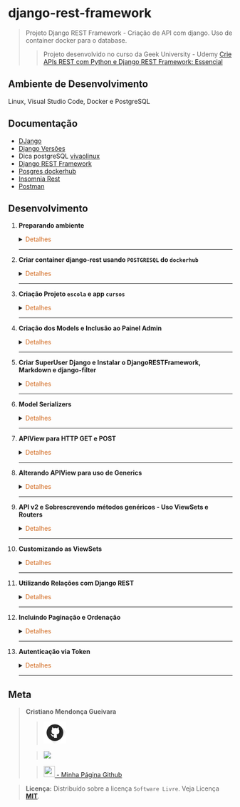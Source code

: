 # django-rest-framework
>Projeto Django REST Framework - Criação de API com django.
>Uso de container docker para o database.
> 
>>Projeto desenvolvido no curso da Geek University - Udemy [Crie APIs REST com Python e Django REST Framework: Essencial](https://www.udemy.com/course/criando-apis-rest-com-django-rest-framework-essencial/)

## Ambiente de Desenvolvimento
Linux, Visual Studio Code, Docker e PostgreSQL

## Documentação
- [DJango](https://www.djangoproject.com/)
- [Django Versões](https://www.djangoproject.com/download/)
- Dica postgreSQL [vivaolinux](https://www.vivaolinux.com.br/artigo/psql-Conheca-o-basico)
- [Django REST Framework](https://www.django-rest-framework.org/)
- [Posgres dockerhub](https://hub.docker.com/_/postgres)
- [Insomnia Rest](https://insomnia.rest/download)
- [Postman](https://www.postman.com/downloads/)
## Desenvolvimento

1. <span style="color:383E42"><b>Preparando ambiente</b></span>
    <details><summary><span style="color:Chocolate">Detalhes</span></summary>
    <p>

    - Criar repositório no github com `gitignore` e `README.md`
    - Editar `README` e colocar estrutura básica
    - Criar diretório `readmeImages` e colocar imagens para uso no `README.md`
    - Editar `gitignore` e colocar configuração para `python, django, vscode/visualstudio code`
        >Use o site [gitignore.io](https://www.toptal.com/developers/gitignore/)

    - Criar e ativar ambiente virtual
        ```sh
        python3 -m venv venv
        source venv/bin/activate
        ```

    - Instalação do `Django LTS 3.2.23` e `psycopg2-binary` 
        ```bash
        sudo apt update
        pip install django==3.2.23
        pip install psycopg2-binary
        ```

    - Criando `.env` variáveis de ambiente
        Instalação `dotenv`
        ```bash
        pip install python-dotenv
        ```
        .env
        ```python
        'SENHA_POSTGRESQL'='senha_postgresql'
        'USUARIO_POSTGRESQL'='username'
        'SECRET_SETTINGS'='secret_django'
        'POSTGRESQL_DB_NAME'='databasename'
        'HOST'='Host'
        ```

    - Inclusão `dotenv` em settings.py
        ```python
        from dotenv import load_dotenv
        load_dotenv()
        ```

    </p>

    </details> 

    ---

2. <span style="color:383E42"><b>Criar container django-rest usando `POSTGRESQL` do `dockerhub`</b></span>
    <details><summary><span style="color:Chocolate">Detalhes</span></summary>
    <p>

    - [Documentação dockerhub](https://hub.docker.com/_/postgres)
        - Baixar imagem POSTGRESQL
            ```bash
            docker pull postgres
            ```

        - Cria container 
        Nomeando `--name django-rest` 
        Adiciono informação da porta `-p 5432:5432`
        Informo a senha `POSTGRES_PASSWORD=suasenha`
            ```bash
            docker run -p 5432:5432 --name django-rest -e POSTGRES_PASSWORD=suasenha -d postgres
            ```

        - Iniciar container
            ```bash
            docker start django-rest
            ```
        - Verificar `id` container e `ip` do container
            ```bash
            sudo docker ps
            sudo docker container inspect idcontainer
            ```

        - Acessar container no modo interativo - Criação `database` - container em execução
            >Criação database e usuário
            ```bash
            sudo docker exec -it idcontainer bash
            ```
            - Acessando postgres `database` com usuário `postgres`
                ```bash
                psql -U postgres
                ```
            - Criar database
                ```bash
                create database "django-rest-db";
                ```
            -  Criar usuário no postgres
                ```bash
                create user cristiano superuser inherit createdb createrole password 'surasenha';
                ```

            - Saindo do postgres
                ```bash
                \q
                ```
            - Acessando database `django-rest-db`. Use o  `ip` do container
                >Comandos válidos
                ```bash
                psql -U postgres -d django-rest-db
                psql ipcontainer -U postgres -d django-rest-db

                psql -h ipcontainer -U postgres -d django-rest-db
                ```
            - Listando database
                ```bash
                \l
                ```
            - Sair do container
                ```bash
                exit
                ```
    
    </p>

    </details> 

    ---

3. <span style="color:383E42"><b>Criação Projeto `escola` e app `cursos` </b></span>
    <details><summary><span style="color:Chocolate">Detalhes</span></summary>
    <p>

    - Criação Projeto `escola` e app `cursos`
        ```bash
        django-admin startproject escola .
        django-admin startapp cursos
        ```
    
    - Inclusão do app `cursos`, timezone e configuração arquivos estáticos no arquivo settings.py
        App
        ```python
        INSTALLED_APPS = [
            #...
            'django.contrib.staticfiles',

            'cursos',
        ]
        ```

        Timezone
        ```python
        # Internationalization
        # https://docs.djangoproject.com/en/3.2/topics/i18n/

        LANGUAGE_CODE = 'pt-br'

        TIME_ZONE = 'America/Sao_Paulo'

        USE_I18N = True

        USE_L10N = True

        USE_TZ = True
        ```

        Arquivos estáticos
        ```python
        # Static files (CSS, JavaScript, Images)
        # https://docs.djangoproject.com/en/3.1/howto/static-files/

        STATIC_URL = '/static/'
        STATIC_ROOT = os.path.join(BASE_DIR, 'staticfiles')
        MEDIA_URL = 'media/'
        MEDIA_ROOT = os.path.join(BASE_DIR, 'media')
        ```

    </p>

    </details> 

    ---

4. <span style="color:383E42"><b>Criação dos Models e Inclusão ao Painel Admin</b></span>
    <details><summary><span style="color:Chocolate">Detalhes</span></summary>
    <p>

    - Models em `models.py`
        ```python
        from django.db import models

        # Create your models here.
        class Base(models.Model):
            criacao = models.DateTimeField(auto_now_add=True)
            atualizacao = models.DateTimeField(auto_now=True)
            ativo = models.BooleanField(default=True)

            class Meta:
                abstract = True

        class Curso(Base):
            titulo = models.CharField(max_length=255)
            url = models.URLField(unique=True)

            class Meta:
                verbose_name = 'Curso'
                verbose_name_plural = 'Cursos'

            def __str__(self):
                return self.titulo
            
        class Avaliacao(Base):
            curso = models.ForeignKey(Curso, related_name='avaliacoes', on_delete=models.CASCADE)
            nome = models.CharField(max_length=255)
            email = models.EmailField()
            comentario = models.TextField(blank=True, default='')
            avaliacao = models.DecimalField(max_digits=2, decimal_places=1)

            class Meta:
                verbose_name = 'Avaliação'
                verbose_name_plural = 'Avaliações'
                unique_together = ['email', 'curso'] # Somente 1 avaliação com mesmo curso e email

            def __str__(self):
                return f'{self.nome} avaliou o curso {self.curso} com nota {self.avaliacao}'
        ```

    - Models em `admin.py`
        ```python
        from django.contrib import admin

        from .models import Curso, Avaliacao


        @admin.register(Curso)
        class CursoAdmin(admin.ModelAdmin):
            list_display = ('titulo', 'url', 'criacao', 'atualizacao', 'ativo')

        @admin.register(Avaliacao)
        class AvaliacaoAdmin(admin.ModelAdmin):
            list_display = ('curso', 'nome', 'email', 'avaliacao', 'criacao', 'atualizacao', 'ativo')
        ```
    
    - Executar migração para criação das tabelas no banco de dados
        Gera os arquivos para migração/criação das tabelas
        ```bash
        python3 manage.py makemigrations
        ```

        Executar migração
        ```bash
        python3 manage.py migrate
        ```

    </p>

    </details> 

    ---

5. <span style="color:383E42"><b>Criar SuperUser Django e Instalar o DjangoRESTFramework, Markdown e django-filter</b></span>
    <details><summary><span style="color:Chocolate">Detalhes</span></summary>
    <p>

    ```bash
    python3 manage.py createsuperuser
    ```

    - Testar
        ```bash
        python3 manage.py runserver
        ```

    - Cadastrar alguns cursos via painel admin
        `http://127.0.0.1:8000/admin/`
        Curoso:
        `Criação de APIs REST com Django REST Framework`
        `Programação para web com Django Framework`
        `Programação com JavaScript`
    
    - Criar avalições

    - Instalação djangorestframework
        ```bash
        pip install djangorestframework markdown django-filter
        ```

    - Criação arquivo requirements
    Contém informaçẽos sobre todas as bibliotecas utilizadas no projeto. Para atualizar o arquivo, basta executar o comando novamente após instalar outras bibliotecas.
        ```sh
        pip freeze > requirements.txt
        ```

    - Incluir rest_framework e django_filters ao settings.py
        ```python
        INSTALLED_APPS = [
            #...

            'django_filters',
            'rest_framework',

            'cursos',
        ]

        #...
        #...
        # DRF
        REST_FRAMEWORK = {
            'DEFAULT_AUTHENTICATION_CLASSES': (
                'rest_framework.authentication.SessionAuthentication',
            ),
            'DEFAULT_PERMISSION_CLASSES': (
                'rest_framework.permissions.IsAuthenticatedOrReadOnly',
            )
        }
        ```

    - Incluir url padrão do `djangorestframework` em `urls.py` do projeto escola e testar
        ```python
        #...
        urlpatterns = [
            path('admin/', admin.site.urls),
            path('auth/', include('rest_framework.urls')),
        ]    
        ```
        Testar
        ```bash
        python3 manage.py runserver
        ```
        Login:
        `http://127.0.0.1:8000/auth/login`

        Logout:
        `http://127.0.0.1:8000/auth/logout`



    </p>

    </details> 

    ---

6. <span style="color:383E42"><b>Model Serializers</b></span>
    <details><summary><span style="color:Chocolate">Detalhes</span></summary>
    <p>

    - Code
        ```python
        """
            O serializer pega os objetos python e transforma em json
            Também transforma json em objetos python
        """
        from rest_framework import serializers
        from django.db.models import Avg

        from .models import Curso, Avaliacao


        # Nome padronizado: Nome do Objeto + Serializer
        class AvaliacaoSerializer(serializers.ModelSerializer):  # Herda ModelSerializer

            class Meta:
                # Indica que o email não será apresentado ao consultar avaliações
                # Somente escrita/gravação
                extra_kwargs = {
                    'email': {'write_only': True}
                }
                model = Avaliacao  # Modelo que será serializado
                # Campos do modelo que serão apresentados
                fields = (
                    'id',
                    'curso',
                    'nome',
                    'email',
                    'comentario',
                    'avaliacao',
                    'criacao',
                    'ativo'
                )


        class CursoSerializer(serializers.ModelSerializer):
            # Nested Relationship - Somente viável em caso de poucos dados a trafegar
            # avaliacoes = AvaliacaoSerializer(many=True, read_only=True)

            # HyperLinked Related Field - a view_name = avaliacao-detail deve ser escrita assim, pois é o padrão
            # Pois a rota foi criada automaticamente
            # Retorna um link para cada avaliação referente ao curso
            # avaliacoes = serializers.HyperlinkedRelatedField(many=True, read_only=True, view_name='avaliacao-detail')

            # Primary Key Related Field - Retorna todos ids da
            avaliacoes = serializers.PrimaryKeyRelatedField(many=True, read_only=True)

            media_avaliacoes = serializers.SerializerMethodField()

            class Meta:
                model = Curso
                fields = (
                    'id',
                    'titulo',
                    'url',
                    'criacao',
                    'ativo',
                    'avaliacoes',
                    'media_avaliacoes'
                )

        ```



    </p>

    </details> 

    ---

7. <span style="color:383E42"><b>APIView para HTTP GET e POST</b></span>
    <details><summary><span style="color:Chocolate">Detalhes</span></summary>
    <p>

    - HTTP GET e POST
        ```python
        from rest_framework.views import APIView
        from rest_framework.response import Response
        from rest_framework import status

        from .models import Curso, Avaliacao
        from .serializers import CursoSerializer, AvaliacaoSerializer


        class CursoAPIView(APIView):
            """
            API de Cursos da Geek University
            """
            def get(self, request):
                cursos = Curso.objects.all()
                serilizer = CursoSerializer(cursos, many=True)
                return Response(serilizer.data)

            def post(self, request):
                serializer = CursoSerializer(data=request.data)
                serializer.is_valid(raise_exception=True)
                serializer.save()
                return Response(serializer.data, status=status.HTTP_201_CREATED)


        class AvaliacaoAPIView(APIView):
            """
            API de Avaliações da Geek
            """
            def get(self, request):
                avaliacoes = Avaliacao.objects.all()
                serializer = AvaliacaoSerializer(avaliacoes, many=True)
                return Response(serializer.data)

            def post(self, request):
                serializer = AvaliacaoSerializer(data=request.data)
                serializer.is_valid(raise_exception=True)
                serializer.save()
                return Response(serializer.data, status=status.HTTP_201_CREATED)
      
        ```

    - Criação de arquivo de rotas `urls.py` no app cursos
        ```python
        from django.urls import path

        from .views import CursoAPIView, AvaliacaoAPIView


        urlpatterns = [
            path('cursos/', CursoAPIView.as_view(), name='cursos'),
            path('avaliacoes/', AvaliacaoAPIView.as_view(), name='avaliacoes'),
        ]
        ```

    - Incluir url em `urls.py` do projeto escola que aponta para o urls.py do app `cursos`
        ```python
        #...
        urlpatterns = [
            path('api/v1/', include('cursos.urls')),
        #...
        ]
        ```

    - Testar
        `http://127.0.0.1:8000/api/v1/cursos/`
        `http://127.0.0.1:8000/api/v1/avaliacoes/`


    </p>

    </details> 

    ---

8. <span style="color:383E42"><b>Alterando APIView para uso de Generics</b></span>
    <details><summary><span style="color:Chocolate">Detalhes</span></summary>
    <p>

    [Generics](https://www.django-rest-framework.org/api-guide/generic-views/)

    - APIViews
        ```python
        from rest_framework import generics

        from .models import Curso, Avaliacao
        from .serializers import CursoSerializer, AvaliacaoSerializer

        class CursosAPIView(generics.ListCreateAPIView):
            queryset = Curso.objects.all()
            serializer_class = CursoSerializer

        # Busca curso, edita e deleta
        class CursoAPIView(generics.RetrieveUpdateDestroyAPIView):
            queryset = Curso.objects.all()
            serializer_class = CursoSerializer


        class AvaliacoesAPIView(generics.ListCreateAPIView):
            queryset = Avaliacao.objects.all()
            serializer_class = AvaliacaoSerializer

        # Busca avaliacoes, edita e deleta
        class AvaliacaoAPIView(generics.RetrieveUpdateDestroyAPIView):
            queryset = Avaliacao.objects.all()
            serializer_class = AvaliacaoSerializer
        ```

    - Incluir urls para retorno por id em `cursos/urls.py`
        ```python
        from django.urls import path

        from .views import CursoAPIView, CursosAPIView, AvaliacaoAPIView, AvaliacoesAPIView


        urlpatterns = [
            path('cursos/', CursosAPIView.as_view(), name='cursos'),
            path('avaliacoes/', AvaliacoesAPIView.as_view(), name='avaliacoes'),
            path('cursos/<int:pk>', CursoAPIView.as_view(), name='curso'),
            path('avaliacoes/<int:pk>', AvaliacaoAPIView.as_view(), name='avaliacao')
        ]
        ```

    - Testar
        `http://127.0.0.1:8000/api/v1/cursos/1`

    </p>

    </details> 

    ---

9. <span style="color:383E42"><b>API v2 e Sobrescrevendo métodos genéricos - Uso ViewSets e Routers</b></span>
    <details><summary><span style="color:Chocolate">Detalhes</span></summary>
    <p>

    - Editar e incluir rotas em `cursos/urls.py`
        ```python
        from django.urls import path

        from rest_framework.routers import SimpleRouter

        from .views import (
            CursoAPIView,
            CursosAPIView,
            AvaliacaoAPIView,
            AvaliacoesAPIView,
            CursoViewSet,
            AvaliacaoViewSet
            )


        router = SimpleRouter()
        router.register('cursos', CursoViewSet)
        router.register('avaliacoes', AvaliacaoViewSet)


        urlpatterns = [
            path('cursos/', CursosAPIView.as_view(), name='cursos'),
            path('cursos/<int:pk>/', CursoAPIView.as_view(), name='curso'),
            path('cursos/<int:curso_pk>/avaliacoes/', AvaliacoesAPIView.as_view(), name='curso_avaliacoes'),
            path('cursos/<int:curso_pk>/avaliacoes/<int:avaliacao_pk>/', AvaliacaoAPIView.as_view(), name='curso_avaliacao'),

            path('avaliacoes/', AvaliacoesAPIView.as_view(), name='avaliacoes'),
            path('avaliacoes/<int:avaliacao_pk>/', AvaliacaoAPIView.as_view(), name='avaliacao'),
        ]
        ```

    - Incluir as novas rotas em `escola/urls.py`
        ```python
        from django.contrib import admin
        from django.urls import path, include

        from cursos.urls import router

        urlpatterns = [
            path('api/v1/', include('cursos.urls')),
            path('api/v2/', include(router.urls)),
            path('admin/', admin.site.urls),
            path('api-auth/', include('rest_framework.urls')),
        ]
        ```

    - Inclusão/sobrescrita dos métodos genéricos em `cursos/views.py`
        ```python
        from rest_framework import generics
        from rest_framework.generics import get_object_or_404

        from rest_framework import viewsets
        from rest_framework.decorators import action
        from rest_framework.response import Response
        from rest_framework import mixins

        from .models import Curso, Avaliacao
        from .serializers import CursoSerializer, AvaliacaoSerializer

        """
        API V1
        """
        class CursosAPIView(generics.ListCreateAPIView):
            queryset = Curso.objects.all()
            serializer_class = CursoSerializer

        # Busca curso, edita e deleta
        class CursoAPIView(generics.RetrieveUpdateDestroyAPIView):
            queryset = Curso.objects.all()
            serializer_class = CursoSerializer

        class AvaliacoesAPIView(generics.ListCreateAPIView):
            queryset = Avaliacao.objects.all()
            serializer_class = AvaliacaoSerializer

            def get_queryset(self):
                if self.kwargs.get('curso_pk'):
                    return self.queryset.filter(curso_id=self.kwargs.get('curso_pk'))
                return self.queryset.all()

        # Busca avaliacoes, edita e deleta
        class AvaliacaoAPIView(generics.RetrieveUpdateDestroyAPIView):
            queryset = Avaliacao.objects.all()
            serializer_class = AvaliacaoSerializer

            def get_object(self):
                if self.kwargs.get('curso_pk'):
                    return get_object_or_404(self.get_queryset(),
                                            curso_id=self.kwargs.get('curso_pk'),
                                            pk=self.kwargs.get('avaliacao_pk'))
                return get_object_or_404(self.get_queryset(), pk=self.kwargs.get('avaliacao_pk'))


        """
        API V2
        """


        class CursoViewSet(viewsets.ModelViewSet):
            queryset = Curso.objects.all()
            serializer_class = CursoSerializer

            @action(detail=True, methods=['get'])
            def avaliacoes(self, request, pk=None):
                curso = self.get_object()
                serializer = AvaliacaoSerializer(curso.avaliacoes.all(), many=True)
                return Response(serializer.data)

        class AvaliacaoViewSet(viewsets.ModelViewSet):
            queryset = Avaliacao.objects.all()
            serializer_class = AvaliacaoSerializer
        
        ```

    - Testar
        `http://127.0.0.1:8000/api/v1/avaliacoes/2/`

    </p>

    </details> 

    ---


10. <span style="color:383E42"><b>Customizando as ViewSets</b></span>
    <details><summary><span style="color:Chocolate">Detalhes</span></summary>
    <p>

    Caso não queira alguma das ações disponíveis, basta comentar/remover
    - `cursos/views.py`
        ```python
        #...
        class AvaliacaoViewSet(
            mixins.ListModelMixin,
            mixins.CreateModelMixin,
            mixins.RetrieveModelMixin,
            mixins.UpdateModelMixin,
            mixins.DestroyModelMixin,
            viewsets.GenericViewSet
        ):
            queryset = Avaliacao.objects.all()
            serializer_class = AvaliacaoSerializer
        ```



    </p>

    </details> 

    ---

11. <span style="color:383E42"><b>Utilizando Relações com Django REST</b></span>
    <details><summary><span style="color:Chocolate">Detalhes</span></summary>
    <p>

    - `cursos/serializers.py`
        ```python
        class CursoSerializer(serializers.ModelSerializer):
        # Nested Relationship - Somente viável em caso de poucos dados a trafegar
        # avaliacoes = AvaliacaoSerializer(many=True, read_only=True)

        # HyperLinked Related Field - a view_name = avaliacao-detail deve ser escrita assim, pois é o padrão
        # Pois a rota foi criada automaticamente
        # Retorna um link para cada avaliação referente ao curso
        # avaliacoes = serializers.HyperlinkedRelatedField(many=True, read_only=True, view_name='avaliacao-detail')

        # Primary Key Related Field - Retorna todos ids das avaliacoes
        avaliacoes = serializers.PrimaryKeyRelatedField(many=True, read_only=True)

        media_avaliacoes = serializers.SerializerMethodField()

        class Meta:
            model = Curso
            fields = (
                'id',
                'titulo',
                'url',
                'criacao',
                'ativo',
                'avaliacoes',
                'media_avaliacoes'
            )
        ```

    </p>

    </details> 

    ---

12. <span style="color:383E42"><b>Incluindo Paginação e Ordenação</b></span>
    <details><summary><span style="color:Chocolate">Detalhes</span></summary>
    <p>

    - Em `escola/settings.py`
        ```python
        #...
        # DRF
        REST_FRAMEWORK = {
            'DEFAULT_AUTHENTICATION_CLASSES': (
                'rest_framework.authentication.SessionAuthentication',
            ),
            'DEFAULT_PERMISSION_CLASSES': (
                'rest_framework.permissions.IsAuthenticatedOrReadOnly',
            ),
            'DEFAULT_PAGINATION_CLASS': 'rest_framework.pagination.PageNumberPagination',
            'PAGE_SIZE': 2 # Define quantidade de elementos por página
        }
        #...
        ```

    - Incluir ordenação aos modelos
        ```python
        from django.db import models

        # Create your models here.
        class Base(models.Model):
            criacao = models.DateTimeField(auto_now_add=True)
            atualizacao = models.DateTimeField(auto_now=True)
            ativo = models.BooleanField(default=True)

            class Meta:
                abstract = True

        class Curso(Base):
            titulo = models.CharField(max_length=255)
            url = models.URLField(unique=True)

            class Meta:
                verbose_name = 'Curso'
                verbose_name_plural = 'Cursos'
                ordering = ['id']  # Ordenação por id

            def __str__(self):
                return self.titulo
            
        class Avaliacao(Base):
            curso = models.ForeignKey(Curso, related_name='avaliacoes', on_delete=models.CASCADE)
            nome = models.CharField(max_length=255)
            email = models.EmailField()
            comentario = models.TextField(blank=True, default='')
            avaliacao = models.DecimalField(max_digits=2, decimal_places=1)

            class Meta:
                verbose_name = 'Avaliação'
                verbose_name_plural = 'Avaliações'
                unique_together = ['email', 'curso'] # Somente 1 avaliação com mesmo curso e email
                ordering = ['id']  # Ordena o modelo pelo id, caso queira ordem inversa (decrescente)
                # ordering = ['-id']  # Ordena o modelo pelo id, ordem inversa (decrescente)

            def __str__(self):
                return f'{self.nome} avaliou o curso {self.curso} com nota {self.avaliacao}'
        ```
    
    - Paginação em método criado ou sobrescrito em `cursos/views.py`
        ```python
        #...
        class CursoViewSet(viewsets.ModelViewSet):
        queryset = Curso.objects.all()
        serializer_class = CursoSerializer

        @action(detail=True, methods=['get'])
        def avaliacoes(self, request, pk=None):
            self.pagination_class.page_size = 1
            avaliacoes = Avaliacao.objects.filter(curso_id=pk)
            page = self.paginate_queryset(avaliacoes)

            if page is not None:
                serializer = AvaliacaoSerializer(page, many=True)
                return self.get_paginated_response(serializer.data)
        
            serializer = AvaliacaoSerializer(avaliacoes, many=True)
            return Response(serializer.data)
        #...
        ```

    </p>

    </details> 

    ---


13. <span style="color:383E42"><b>Autenticação via Token</b></span>
    <details><summary><span style="color:Chocolate">Detalhes</span></summary>
    <p>

    - Inclusão do app authentication em `escola/settings.py`
        ```python
        INSTALLED_APPS = [
            'django.contrib.admin',
            'django.contrib.auth',
            'django.contrib.contenttypes',
            'django.contrib.sessions',
            'django.contrib.messages',
            'django.contrib.staticfiles',

            'django_filters',
            'rest_framework',
            'rest_framework.authtoken',

            'cursos',
        ]

        #...

        # DRF
        REST_FRAMEWORK = {
            'DEFAULT_AUTHENTICATION_CLASSES': (
                #'rest_framework.authentication.SessionAuthentication',
                'rest_framework.authentication.TokenAuthentication',
            ),
            'DEFAULT_PERMISSION_CLASSES': (
                'rest_framework.permissions.IsAuthenticatedOrReadOnly',
            ),
            'DEFAULT_PAGINATION_CLASS': 'rest_framework.pagination.PageNumberPagination',
            'PAGE_SIZE': 2 # Define quantidade de elementos por página
        }
        #...
        ```
    
    - Executar migração
        ```bash
        python3 manage.py migrate
        ```

    - Exemplo pegar token utilizando o shell/code
        ```bash
        python3 manage.py shell
        from rest_framework.authtoken.models import Token
        from django.contrib.auth.models import User
        cristiano = User.objects.get(id=1)
        cristiano
        cristiano.email
        cristiano.username
        token = Token.objects.create(user=cristiano)
        token.key
        ```

    - Testar com postman ou insomnia
        Inserir um curso
        `http://127.0.0.1:8000/api/v2/cursos/`
        Metodo POST
        Text JSON
        Headers:
            Content-Type application/json
            Authorization Token e8d3fff8b039a285c07d2eee2bb49851ff454678



    </p>

    </details> 

    ---


## Meta
><span style="color:383E42"><b>Cristiano Mendonça Gueivara</b> </span>
>
>>[<img src="readmeImages/githubIcon.png">](https://github.com/sspectro "Meu perfil no github")
>
>><a href="https://linkedin.com/in/cristiano-m-gueivara/"><img src="https://img.shields.io/badge/-LinkedIn-%230077B5?style=for-the-badge&logo=linkedin&logoColor=white"></a> 
>
>>[<img src="https://sspectro.github.io/images/cristiano.jpg" height="25" width="25"> - Minha Página Github](https://sspectro.github.io/#home "Minha Página no github")<br>



><span style="color:383E42"><b>Licença:</b> </span> Distribuído sobre a licença `Software Livre`. Veja Licença **[MIT](https://opensource.org/license/mit/)**.